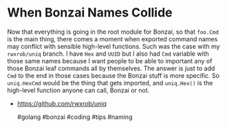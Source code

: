 # When Bonzai Names Collide

Now that everything is going in the root module for Bonzai, so that
`foo.Cmd` is the main thing, there comes a moment when exported command
names may conflict with sensible high-level functions. Such was the case
with my `rwxrob/uniq` branch. I have `Hex` and `UUID` but I also had
`Cmd` variable with those same names because I want people to be able to
important any of those Bonzai leaf commands all by themselves. The
answer is just to add `Cmd` to the end in those cases because the Bonzai
stuff is more specific. So `uniq.HexCmd` would be the thing that gets
imported, and `uniq.Hex()` is the high-level function anyone can call,
Bonzai or not.

* https://github.com/rwxrob/uniq

    #golang #bonzai #coding #tips #naming
